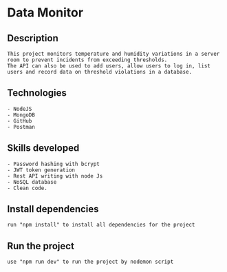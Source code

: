 # Data Monitor
## Description

    This project monitors temperature and humidity variations in a server room to prevent incidents from exceeding thresholds. 
    The API can also be used to add users, allow users to log in, list users and record data on threshold violations in a database. 
    
## Technologies

    - NodeJS
    - MongoDB
    - GitHub
    - Postman
    
## Skills developed

    - Password hashing with bcrypt
    - JWT token generation
    - Rest API writing with node Js
    - NoSQL database
    - Clean code.

## Install dependencies

    run "npm install" to install all dependencies for the project

## Run the project

    use "npm run dev" to run the project by nodemon script
